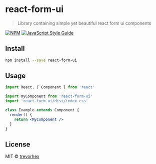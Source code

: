 # react-form-ui

> Library containing simple yet beautiful react form ui components

[![NPM](https://img.shields.io/npm/v/react-form-ui.svg)](https://www.npmjs.com/package/react-form-ui) [![JavaScript Style Guide](https://img.shields.io/badge/code_style-standard-brightgreen.svg)](https://standardjs.com)

## Install

```bash
npm install --save react-form-ui
```

## Usage

```jsx
import React, { Component } from 'react'

import MyComponent from 'react-form-ui'
import 'react-form-ui/dist/index.css'

class Example extends Component {
  render() {
    return <MyComponent />
  }
}
```

## License

MIT © [trevorhex](https://github.com/trevorhex)
